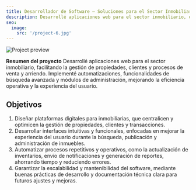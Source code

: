 ```yaml
---
title: Desarrollador de Software – Soluciones para el Sector Inmobiliario
description: Desarrollé aplicaciones web para el sector inmobiliario, optimizando la gestión de propiedades, clientes y procesos de venta. Implementé automatizaciones y funciones administrativas para mejorar la eficiencia y la experiencia del usuario.
seo:
  image:
    src: '/project-6.jpg'
---
```


![Project preview](/project-6.jpg)

**Resumen del proyecto**
Desarrollé aplicaciones web para el sector inmobiliario, facilitando la gestión de propiedades, clientes y procesos de venta y arriendo. Implementé automatizaciones, funcionalidades de búsqueda avanzada y módulos de administración, mejorando la eficiencia operativa y la experiencia del usuario.

## Objetivos

1. Diseñar plataformas digitales para inmobiliarias, que centralicen y optimicen la gestión de propiedades, clientes y transacciones.
2. Desarrollar interfaces intuitivas y funcionales, enfocadas en mejorar la experiencia del usuario durante la búsqueda, publicación y administración de inmuebles.
3. Automatizar procesos repetitivos y operativos, como la actualización de inventarios, envío de notificaciones y generación de reportes, ahorrando tiempo y reduciendo errores.
4. Garantizar la escalabilidad y mantenibilidad del software, mediante buenas prácticas de desarrollo y documentación técnica clara para futuros ajustes y mejoras.
